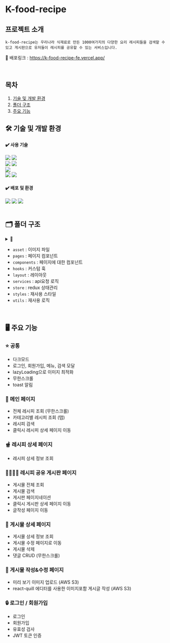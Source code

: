 # K-food-recipe

## 프로젝트 소개

```
k-food-recipe는 우리나라 식재료로 만든 1000여가지의 다양한 요리 레시피들을 검색할 수 있고 게시판으로 유저들이 레시피를 공유할 수 있는 서비스입니다.
```

🔗 배포링크 : https://k-food-recipe-fe.vercel.app/

</br>

## 목차

1. [기술 및 개발 환경](#기술-및-개발-환경)
2. [폴더 구조](#폴더-구조)
3. [주요 기능](#주요-기능)
   </br>

## 🛠️ 기술 및 개발 환경

#### ✔️ 사용 기술

<img src="https://img.shields.io/badge/Javascript-F7DF1E?style=for-the-badge&logo=javascript&logoColor=white"/> 
<img src="https://img.shields.io/badge/React-61DAFB?style=for-the-badge&logo=react&logoColor=white"/> 
</br> 
<img src="https://img.shields.io/badge/React Query-FF4154?style=for-the-badge&logo=ReactQuery&logoColor=white"/> <img src="https://img.shields.io/badge/Redux Toolkit-764ABC?style=for-the-badge&logo=Redux&logoColor=white"/> 
</br> 
 <img src="https://img.shields.io/badge/AWS S3-569A31?style=for-the-badge&logo=AmazonS3&logoColor=white"/>
 </br> 
  <img src="https://img.shields.io/badge/Html-E34F26?style=for-the-badge&logo=html5&logoColor=white"/>
 <img src="https://img.shields.io/badge/Sass-CC6699?style=for-the-badge&logo=sass&logoColor=white"/>

#### ✔️ 배포 및 환경

 <img src="https://img.shields.io/badge/git-F05032?style=for-the-badge&logo=git&logoColor=white"/>
 <img src="https://img.shields.io/badge/github-181717?style=for-the-badge&logo=github&logoColor=white"/>
 <img src="https://img.shields.io/badge/Vercel-000000?style=for-the-badge&logo=Vercel&logoColor=white"/>

<br>

<br>

## 🗂️ 폴더 구조

<details>
<summary>📁</summary>
<div>

```
📦src
 ┣ 📂asset
 ┃ ┣ 📜placeholder-src-dark.png
 ┃ ┗ 📜placeholder-src-light.png
 ┣ 📂components
 ┃ ┣ 📂FooterNavbar
 ┃ ┃ ┣ 📜FooterNavbar.jsx
 ┃ ┃ ┗ 📜FooterNavbar.module.scss
 ┃ ┣ 📂InfiniteObserver
 ┃ ┃ ┗ 📜InfiniteScrollObserver.jsx
 ┃ ┣ 📂Loading
 ┃ ┃ ┣ 📂skeleton
 ┃ ┃ ┃ ┣ 📜RecipeSkeleton.jsx
 ┃ ┃ ┃ ┗ 📜TabSkeleton.jsx
 ┃ ┃ ┣ 📜DeferredComponent.jsx
 ┃ ┃ ┣ 📜Loading.jsx
 ┃ ┃ ┣ 📜Loading.module.scss
 ┃ ┃ ┗ 📜ScrollLoading.jsx
 ┃ ┣ 📂MainPage
 ┃ ┃ ┣ 📜Recipe.module.scss
 ┃ ┃ ┣ 📜RecipeCard.jsx
 ┃ ┃ ┣ 📜RecipeList.jsx
 ┃ ┃ ┗ 📜RecipeTab.jsx
 ┃ ┣ 📂Modal
 ┃ ┃ ┣ 📂Menu
 ┃ ┃ ┃ ┣ 📜MenuModal.jsx
 ┃ ┃ ┃ ┗ 📜MenuModal.module.scss
 ┃ ┃ ┣ 📂Search
 ┃ ┃ ┃ ┣ 📜SearchModal.jsx
 ┃ ┃ ┃ ┗ 📜SearchModal.module.scss
 ┃ ┃ ┣ 📂Sign
 ┃ ┃ ┃ ┣ 📜LoginModal.jsx
 ┃ ┃ ┃ ┣ 📜SignModal.module.scss
 ┃ ┃ ┃ ┗ 📜SignUpModal.jsx
 ┃ ┃ ┣ 📜.DS_Store
 ┃ ┃ ┗ 📜ModalContainer.jsx
 ┃ ┣ 📂MyPage
 ┃ ┃ ┣ 📜LikedPost.jsx
 ┃ ┃ ┣ 📜LikedRecipe.jsx
 ┃ ┃ ┣ 📜MyInfomation.jsx
 ┃ ┃ ┣ 📜MyPage.module.css
 ┃ ┃ ┣ 📜MyPost.jsx
 ┃ ┃ ┣ 📜ViewedPost.jsx
 ┃ ┃ ┗ 📜ViewedRecipes.jsx
 ┃ ┣ 📂NotFound
 ┃ ┃ ┗ 📜NotFound.jsx
 ┃ ┣ 📂PagiNation
 ┃ ┃ ┣ 📜Pagenate.jsx
 ┃ ┃ ┣ 📜PagiNation.module.scss
 ┃ ┃ ┗ 📜Pagination.jsx
 ┃ ┣ 📂PostDetail
 ┃ ┃ ┣ 📂Comment
 ┃ ┃ ┃ ┣ 📜Comment.jsx
 ┃ ┃ ┃ ┣ 📜Comment.module.scss
 ┃ ┃ ┃ ┣ 📜CommentButton.jsx
 ┃ ┃ ┃ ┣ 📜CommentContent.jsx
 ┃ ┃ ┃ ┣ 📜CommentDate.jsx
 ┃ ┃ ┃ ┣ 📜CommentInput.jsx
 ┃ ┃ ┃ ┗ 📜CommentList.jsx
 ┃ ┃ ┣ 📜.DS_Store
 ┃ ┃ ┗ 📜PostDetail.module.scss
 ┃ ┣ 📂PostList
 ┃ ┃ ┣ 📜.DS_Store
 ┃ ┃ ┣ 📜Post.jsx
 ┃ ┃ ┣ 📜PostList.jsx
 ┃ ┃ ┗ 📜PostList.module.scss
 ┃ ┣ 📂RecipeDetail
 ┃ ┃ ┣ 📜RecipeDetail.module.scss
 ┃ ┃ ┣ 📜RecipeInfo.jsx
 ┃ ┃ ┣ 📜RecipeIngredient.jsx
 ┃ ┃ ┣ 📜RecipeMenual.jsx
 ┃ ┃ ┗ 📜RecipeTip.jsx
 ┃ ┣ 📂Writing
 ┃ ┃ ┣ 📜Content.jsx
 ┃ ┃ ┣ 📜ImageUploader.jsx
 ┃ ┃ ┣ 📜UpdateContent.jsx
 ┃ ┃ ┣ 📜UpdateImageUploader.jsx
 ┃ ┃ ┣ 📜Writing.module.scss
 ┃ ┃ ┣ 📜WritingButton.jsx
 ┃ ┃ ┗ 📜WritingHeader.jsx
 ┃ ┗ 📜.DS_Store
 ┣ 📂hooks
 ┃ ┣ 📜useAuth.js
 ┃ ┣ 📜useInfiniteScroll.js
 ┃ ┣ 📜useInput.js
 ┃ ┣ 📜useLazyLoadImage.js
 ┃ ┣ 📜useMutation.js
 ┃ ┗ 📜useQuill.js
 ┣ 📂layout
 ┃ ┣ 📂Navbar
 ┃ ┃ ┣ 📜Navbar.jsx
 ┃ ┃ ┗ 📜Navbar.module.scss
 ┃ ┣ 📂ScrollUp
 ┃ ┃ ┣ 📜ScrollUpButton.jsx
 ┃ ┃ ┗ 📜ScrollUpButton.module.scss
 ┃ ┗ 📜.DS_Store
 ┣ 📂pages
 ┃ ┣ 📜MainPage.jsx
 ┃ ┣ 📜MyPage.jsx
 ┃ ┣ 📜NoticeBoardPage.jsx
 ┃ ┣ 📜PostDetailPage.jsx
 ┃ ┣ 📜PostListPage.jsx
 ┃ ┣ 📜PostUpdatePage.jsx
 ┃ ┣ 📜RecipeDetailPage.jsx
 ┃ ┗ 📜WritingPage.jsx
 ┣ 📂services
 ┃ ┣ 📜comment.services.js
 ┃ ┣ 📜post.services.js
 ┃ ┗ 📜recipe.services.js
 ┣ 📂store
 ┃ ┣ 📂slice
 ┃ ┃ ┣ 📜modalSlice.js
 ┃ ┃ ┣ 📜themeSlice.js
 ┃ ┃ ┗ 📜userSlice.js
 ┃ ┣ 📜.DS_Store
 ┃ ┗ 📜store.js
 ┣ 📂styles
 ┃ ┣ 📜Button.module.scss
 ┃ ┣ 📜dark-mode.scss
 ┃ ┣ 📜quill.scss
 ┃ ┗ 📜reset.scss
 ┣ 📂utils
 ┃ ┣ 📜awsS3Setting.js
 ┃ ┣ 📜imageUploader.js
 ┃ ┣ 📜postDate.js
 ┃ ┣ 📜quillEditor.js
 ┃ ┣ 📜recipeData.js
 ┃ ┣ 📜scrollTop.js
 ┃ ┗ 📜toast.js
 ┣ 📜.DS_Store
 ┣ 📜App.css
 ┣ 📜App.jsx
 ┣ 📜index.js
 ┣ 📜index.scss
 ┣ 📜setupProxy.js
```

</div>
</details>

- `asset` : 이미지 파일
- `pages` : 페이지 컴포넌트
- `components` : 페이지에 대한 컴포넌트
- `hooks` : 커스텀 훅
- `layout` : 레이아웃
- `services` : api요청 로직
- `store` : redux 상태관리
- `styles` : 재사용 스타일
- `utils` : 재사용 로직

<br>

## 🖥️ 주요 기능

### ⭐️ 공통

- 다크모드
- 로그인, 회원가입, 메뉴, 검색 모달
- lazyLoading으로 이미지 최적화
- 무한스크롤
- toast 알림

### 📃 메인 페이지

- 전체 레시피 조회 (무한스크롤)
- 카테고리별 레시피 조회 (탭)
- 레시피 검색
- 클릭시 레시피 상세 페이지 이동

### 🫕 레시피 상세 페이지

- 레시피 상세 정보 조회

### 👩‍👩‍👧‍👦 레시피 공유 게시판 페이지

- 게시물 전체 조회
- 게시물 검색
- 게시판 페이지네이션
- 클릭시 게시판 상세 페이지 이동
- 글작성 페이지 이동

### 📜 게시물 상세 페이지

- 게시물 상세 정보 조회
- 게시물 수정 페이지로 이동
- 게시물 삭제
- 댓글 CRUD (무한스크롤)

### 📝 게시물 작성&수정 페이지

- 미리 보기 이미지 업로드 (AWS S3)
- react-quill 에디터를 사용한 이미지포함 게시글 작성 (AWS S3)

### 🔒 로그인 / 회원가입

- 로그인
- 회원가입
- 유효성 검사
- JWT 토큰 인증
  <br>
